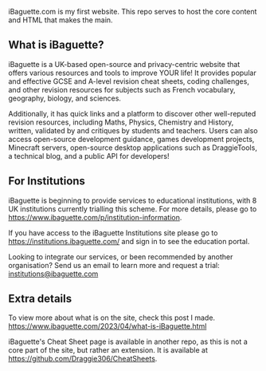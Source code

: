 iBaguette.com is my first website. This repo serves to host the core content and HTML that makes the main.

## What is iBaguette?
iBaguette is a UK-based open-source and privacy-centric website that offers various resources and tools to improve YOUR life! It provides popular and effective GCSE and A-level revision cheat sheets, coding challenges, and other revision resources for subjects such as French vocabulary, geography, biology, and sciences. 

Additionally, it has quick links and a platform to discover other well-reputed revision resources, including Maths, Physics, Chemistry and History, written, validated by and critiques by students and teachers. Users can also access open-source development guidance, games development projects, Minecraft servers, open-source desktop applications such as DraggieTools, a technical blog, and a public API for developers!

## For Institutions
iBaguette is beginning to provide services to educational institutions, with 8 UK institutions currently trialling this scheme. For more details, please go to https://www.ibaguette.com/p/institution-information.

If you have access to the iBaguette Institutions site please go to https://institutions.ibaguette.com/ and sign in to see the education portal.

Looking to integrate our services, or been recommended by another organisation? Send us an email to learn more and request a trial: institutions@ibaguette.com

## Extra details
To view more about what is on the site, check this post I made. https://www.ibaguette.com/2023/04/what-is-iBaguette.html

iBaguette's Cheat Sheet page is available in another repo, as this is not a core part of the site, but rather an extension. It is available at https://github.com/Draggie306/CheatSheets.
